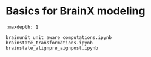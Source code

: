 # Basics for BrainX modeling


```{toctree}
:maxdepth: 1

brainunit_unit_aware_computations.ipynb
brainstate_transformations.ipynb
brainstate_alignpre_aignpost.ipynb

```




